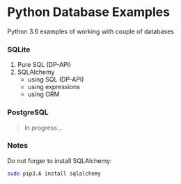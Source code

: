 Python Database Examples
=
Python 3.6 examples of working with couple of databases

### SQLite

1. Pure SQL (DP-API)
1. SQLAlchemy
   * using SQL (DP-API)
   * using expressions
   * using ORM

### PostgreSQL

> In progress...

### Notes

Do not forger to install SQLAlchemy:

```bash
sudo pip3.6 install sqlalchemy
```
